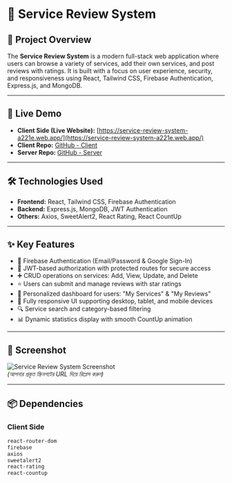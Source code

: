 # 🧊 Service Review System

## 🌟 Project Overview

The **Service Review System** is a modern full-stack web application where users can browse a variety of services, add their own services, and post reviews with ratings. It is built with a focus on user experience, security, and responsiveness using React, Tailwind CSS, Firebase Authentication, Express.js, and MongoDB.

---

## 🚀 Live Demo

- **Client Side (Live Website):** [https://service-review-system-a221e.web.app/](https://service-review-system-a221e.web.app/)  
- **Client Repo:** [GitHub - Client](https://github.com/Programming-Hero-Web-Course4/b11a11-client-side-sojib-web)  
- **Server Repo:** [GitHub - Server](https://github.com/Programming-Hero-Web-Course4/b11a11-server-side-sojib-web)  

---

## 🛠 Technologies Used

- **Frontend:** React, Tailwind CSS, Firebase Authentication  
- **Backend:** Express.js, MongoDB, JWT Authentication  
- **Others:** Axios, SweetAlert2, React Rating, React CountUp

---

## ✨ Key Features

- 🔐 Firebase Authentication (Email/Password & Google Sign-In)  
- 🔑 JWT-based authorization with protected routes for secure access  
- ➕ CRUD operations on services: Add, View, Update, and Delete  
- ⭐ Users can submit and manage reviews with star ratings  
- 👤 Personalized dashboard for users: "My Services" & "My Reviews"  
- 📱 Fully responsive UI supporting desktop, tablet, and mobile devices  
- 🔍 Service search and category-based filtering  
- 📊 Dynamic statistics display with smooth CountUp animation  

---

## 📸 Screenshot

![Service Review System Screenshot](https://i.ibb.co/XYZ1234/service-review-screenshot.png)  
*(আপনার প্রকৃত স্ক্রিনশটের URL দিয়ে রিপ্লেস করুন)*

---

## 📦 Dependencies

### Client Side

```bash
react-router-dom
firebase
axios
sweetalert2
react-rating
react-countup
